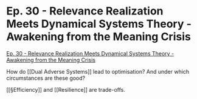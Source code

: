 # Ep. 30 - Relevance Realization Meets Dynamical Systems Theory - Awakening from the Meaning Crisis
[Ep. 30 - Relevance Realization Meets Dynamical Systems Theory - Awakening from the Meaning Crisis](https://pca.st/episode/d13cbd2c-f654-45c6-b3cc-b3a5b2efafb1)

How do [[Dual Adverse Systems]] lead to optimisation? And under which circumstances are these good?

[[§Efficiency]] and [[Resilience]] are trade-offs.

<!-- #Listenable -->

<!-- {BearID:144352C6-6D33-484F-A433-5439A1BE7EDE-42995-00001EEA1E2958CF} -->
